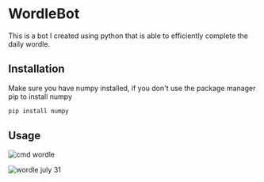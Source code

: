 # WordleBot
This is a bot I created using python that is able to efficiently complete the daily wordle.

## Installation
Make sure you have numpy installed, if you don't use the package manager pip to install numpy

```bash
pip install numpy
```

## Usage
![cmd wordle](https://user-images.githubusercontent.com/104728253/182044484-4dc8a456-9b1b-48dd-9876-af0009494ab8.jpg)

![wordle july 31](https://user-images.githubusercontent.com/104728253/182044530-b4a08ae5-fea0-4da7-975e-46cef294de5d.jpg)
